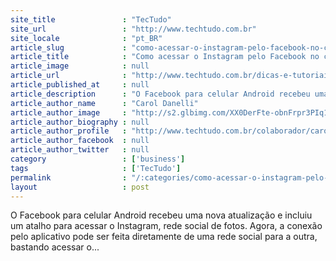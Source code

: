 ```yaml
---
site_title               : "TecTudo"
site_url                 : "http://www.techtudo.com.br"
site_locale              : "pt_BR"
article_slug             : "como-acessar-o-instagram-pelo-facebook-no-celular-android"
article_title            : "Como acessar o Instagram pelo Facebook no celular Android"
article_image            : null
article_url              : "http://www.techtudo.com.br/dicas-e-tutoriais/noticia/2016/05/como-acessar-o-instagram-pelo-facebook-no-celular-android.html"
article_published_at     : null
article_description      : "O Facebook para celular Android recebeu uma nova atualização e incluiu um atalho para acessar o Instagram, rede social de fotos. Agora, a conexão pelo aplicativo pode ser feita diretamente de uma rede social para a outra, bastando acessar o..."
article_author_name      : "Carol Danelli"
article_author_image     : "http://s2.glbimg.com/XX0DerFte-obnFrpr3PIq1pquTc=/30x30/s2.glbimg.com/50vrKVq2M5T0aPcJ0tqg0ivYKHg=/0x0:140x140/140x140/s.glbimg.com/po/tt2/f/original/2014/01/17/carol_danelli.jpg"
article_author_biography : null
article_author_profile   : "http://www.techtudo.com.br/colaborador/carol-danelli.html"
article_author_facebook  : null
article_author_twitter   : null
category                 : ['business']
tags                     : ['TecTudo']
permalink                : "/:categories/como-acessar-o-instagram-pelo-facebook-no-celular-android/"
layout                   : post
---
```


O Facebook para celular Android recebeu uma nova atualização e incluiu um atalho para acessar o Instagram, rede social de fotos. Agora, a conexão pelo aplicativo pode ser feita diretamente de uma rede social para a outra, bastando acessar o...
